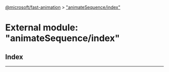 [@microsoft/fast-animation](../README.md) > ["animateSequence/index"](../modules/_animatesequence_index_.md)

# External module: "animateSequence/index"

## Index

---

